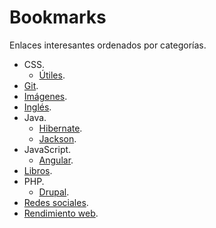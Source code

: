 # Bookmarks

Enlaces interesantes ordenados por categorías.

- CSS.
  - [Útiles](css/utils.md).
- [Git](git.md).
- [Imágenes](images.md).
- [Inglés](english.md).
- Java.
  - [Hibernate](java/hibernate.md).
  - [Jackson](java/jackson.md).
- JavaScript.
  - [Angular](javascript/angular.md).
- [Libros](books.md).
- PHP.
  - [Drupal](php/drupal.md).
- [Redes sociales](social-networks.md).
- [Rendimiento web](web-performance.md).

